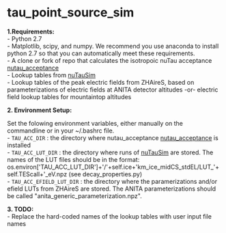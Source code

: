 # tau_point_source_sim

**1.Requirements:**  
	- Python 2.7  
	- Matplotlib, scipy, and numpy. We recommend you use anaconda to install python 2.7 so that you can automatically meet these requirements.  
	- A clone or fork of repo that calculates the isotropoic nuTau acceptance [nutau_acceptance](https://github.com/swissel/nutau_acceptance)   
	- Lookup tables from [nuTauSim](https://github.com/harmscho/NuTauSim/)   
	- Lookup tables of the peak electric fields from ZHAireS, based on parameterizations of electric fields at ANITA detector altitudes -or- electric field lookup tables for mountaintop altitudes  

**2. Environment Setup:**  

Set the folowing environment variables, either manually on the commandline or in your ~/.bashrc file.   
	- `TAU_ACC_DIR` : the directory where nutau_acceptance [nutau_acceptance](https://github.com/swissel/nutau_acceptance)  is installed  
	- `TAU_ACC_LUT_DIR` : the directory where runs of [nuTauSim](https://github.com/harmscho/NuTauSim/) are stored. The names of the LUT files should be in the format: os.environ['TAU_ACC_LUT_DIR']+'/'+self.ice+'km_ice_midCS_stdEL/LUT_'+self.TEScall+'_eV.npz (see decay_properties.py)  
	- `TAU_ACC_EFIELD_LUT_DIR` : the directory where the paramerizations and/or efield LUTs from ZHAireS are stored. The ANITA parameterizations should be called "anita_generic_parameterization.npz".   

**3. TODO:**  
	- Replace the hard-coded names of the lookup tables with user input file names  


